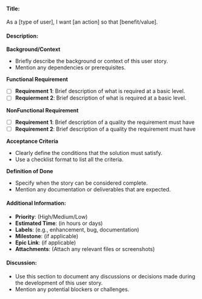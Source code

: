 #### Title: 
As a [type of user], I want [an action] so that [benefit/value].

#### Description:

**Background/Context**
- Briefly describe the background or context of this user story.
- Mention any dependencies or prerequisites.


**Functional Requirement**
- [ ] **Requirement 1**: Brief description of what is required at a basic level.
- [ ] **Requierment 2**: Brief description of what is required at a basic level.

**NonFunctional Requirement**
- [ ] **Requirement 1**: Brief description of a quality the requirement must have
- [ ] **Requirement 2**: Brief description of a quality the requirement must have

**Acceptance Criteria**
- Clearly define the conditions that the solution must satisfy.
- Use a checklist format to list all the criteria.

**Definition of Done**
- Specify when the story can be considered complete.
- Mention any documentation or deliverables that are expected.

#### Additional Information:

- **Priority**: (High/Medium/Low)
- **Estimated Time**: (in hours or days)
- **Labels**: (e.g., enhancement, bug, documentation)
- **Milestone**: (if applicable)
- **Epic Link**: (if applicable)
- **Attachments**: (Attach any relevant files or screenshots)

#### Discussion:

- Use this section to document any discussions or decisions made during the development of this user story.
- Mention any potential blockers or challenges.
